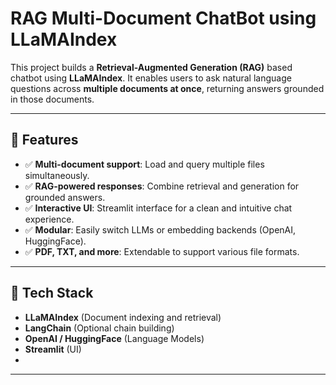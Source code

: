 # RAG Multi-Document ChatBot using LLaMAIndex

This project builds a **Retrieval-Augmented Generation (RAG)** based chatbot using **LLaMAIndex**. It enables users to ask natural language questions across **multiple documents at once**, returning answers grounded in those documents.

---

## 🚀 Features

- ✅ **Multi-document support**: Load and query multiple files simultaneously.
- ✅ **RAG-powered responses**: Combine retrieval and generation for grounded answers.
- ✅ **Interactive UI**: Streamlit interface for a clean and intuitive chat experience.
- ✅ **Modular**: Easily switch LLMs or embedding backends (OpenAI, HuggingFace).
- ✅ **PDF, TXT, and more**: Extendable to support various file formats.

---

## 🧠 Tech Stack

- **LLaMAIndex** (Document indexing and retrieval)
- **LangChain** (Optional chain building)
- **OpenAI / HuggingFace** (Language Models)
- **Streamlit** (UI)
- 
---
